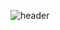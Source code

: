 ![header](https://capsule-render.vercel.app/api?type=soft&color=0:ff7f50,100:9370db&height=300&section=header&text=capsule%20render&fontSize=90)
